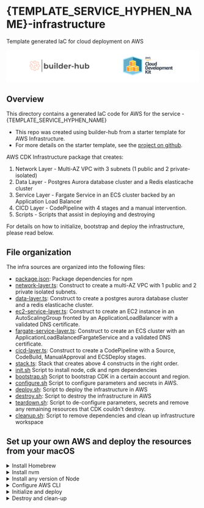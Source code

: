 # {TEMPLATE_SERVICE_HYPHEN_NAME}-infrastructure
Template generated IaC for cloud deployment on AWS

![](logo/bh_cdk.png)

## Overview

This directory contains a generated IaC code for AWS for the service - {TEMPLATE_SERVICE_HYPHEN_NAME}

- This repo was created using builder-hub from a starter template for AWS Infrastructure.
- For more details on the starter template, see the [project on github](https://github.com/builder-hub/starter-infrastructure).

AWS CDK Infrastructure package that creates:
1) Network Layer - Multi-AZ VPC with 3 subnets (1 public and 2 private-isolated)
2) Data Layer - Postgres Aurora database cluster and a Redis elasticache cluster
3) Service Layer - Fargate Service in an ECS cluster backed by an Application Load Balancer
4) CICD Layer - CodePipeline with 4 stages and a manual intervention.
5) Scripts - Scripts that assist in deploying and destroying

For details on how to initialize, bootstrap and deploy the infrastructure, please read below.
## File organization

The infra sources are organized into the following files:

- [package.json](package.json): Package dependencies for npm
- [network-layer.ts](lib/network-layer.ts): Construct to create a multi-AZ VPC with 1 public and 2 private isolated subnets.
- [data-layer.ts](lib/data-layer.ts): Construct to create a postgres aurora database cluster and a redis elasticache cluster.
- [ec2-service-layer.ts](lib/service-layer/ec2-service-layer.ts): Construct to create an EC2 instance in an AutoScalingGroup fronted by an ApplicationLoadBalancer with a validated DNS certificate.
- [fargate-service-layer.ts](lib/service-layer/fargate-service-layer.ts): Construct to create an ECS cluster with an ApplicationLoadBalancedFargateService and a validated DNS certificate.
- [cicd-layer.ts](lib/deployment-layer.ts): Construct to create a CodePipeline with a Source, CodeBuild, ManualApproval and ECSDeploy stages.
- [stack.ts](bin/stack.ts): Stack that creates above 4 constructs in the right order.
- [init.sh](init.sh) Script to install node, cdk and npm dependencies
- [bootstrap.sh](init.sh) Script to bootstrap CDK in a certain account and region.
- [configure.sh](configure.sh) Script to configure parameters and secrets in AWS.
- [deploy.sh](configure.sh): Script to deploy the infrastructure in AWS
- [destroy.sh](destroy.sh): Script to destroy the infrastructure in AWS
- [teardown.sh](teardown.sh): Script to de-configure parameters, secrets and remove any remaining resources that CDK couldn't destroy.
- [cleanup.sh](cleanup.sh): Script to remove dependencies and clean up infrastructure workspace

## Set up your own AWS and deploy the resources from your macOS
<details>
  <summary>Install Homebrew</summary>

Download and install Homebrew:

  ```sh
  /bin/bash -c "$(curl -fsSL https://raw.githubusercontent.com/Homebrew/install/HEAD/install.sh)"
  ```
</details>

<details>
  <summary>Install nvm</summary>

Install latest version of nvm:

  ```sh
  brew install nvm
  ```
</details>
<details>
  <summary>Install any version of Node</summary>

Install latest version of node:

  ```sh
  nvm install node
  ```

or any specific version of node:

  ```sh
  nvm install 14.17.6
  ```
</details>
<details>
<summary>Configure AWS CLI</summary>

Follow the instructions from [AWS CDK Getting Started](https://docs.aws.amazon.com/cdk/latest/guide/getting_started.html#getting_started_prerequisites)
to configure your AWS account

</details>
<details>
<summary>Initialize and deploy</summary>

To install and initialize your infra package, if not already done:

  ```sh
  ./init.sh
  ```

To bootstrap your CDK project in your AWS account and region:
  ```sh
  ./bootstrap.sh
  ```

To configure parameters and secrets necessary in AWS:
  ```sh
  ./configure.sh
  ```

To perform the deployment of your infrastructure in AWS:
  ```sh
  ./deploy.sh
  ```
</details>

<details>
<summary>Destroy and clean-up</summary>
 To install and initialize your infra package, if not already done:

  ```sh
  ./init.sh
  ```

To destroy your complete infrastructure in AWS:

  ```sh
  ./destroy.sh
  ```

To de-configure and teardown params, secrets and remaining infra in AWS:
  ```sh
  ./teardown.sh
  ```

To cleanup the infra package:
  ```sh
  ./cleanup.sh
  ```
</details>